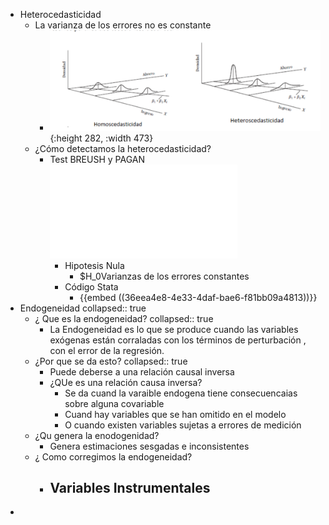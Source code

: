 - Heterocedasticidad
	- La varianza de los errores no es constante
		- ![image.png](../assets/image_1639184149358_0.png){:height 282, :width 473}
	- ¿Cómo detectamos la heterocedasticidad?
		- Test BREUSH y PAGAN ![📑](../assets/2.2_Expo-Test_Heterocedasticidad_1639184490259_0.pdf)
			- Hipotesis Nula
				- $H_0Varianzas de los errores constantes
			- Código Stata
				- {{embed ((36eea4e8-4e33-4daf-bae6-f81bb09a4813))}}
- Endogeneidad
  collapsed:: true
	- ¿ Que es la endogeneidad?
	  collapsed:: true
		- La Endogeneidad es lo que se produce cuando las variables exógenas están corraladas con los términos de perturbación , con el error de la regresión.
	- ¿Por que se da esto?
	  collapsed:: true
		- Puede deberse a una relación causal inversa
		- ¿QUe es una relación causa inversa?
			- Se da cuand la varaible endogena tiene consecuencaias sobre alguna covariable
			- Cuand hay variables que se han omitido en el modelo
			- O cuando existen variables sujetas a errores de medición
	- ¿Qu genera la enodogenidad?
		- Genera estimaciones sesgadas e inconsistentes
	- ¿ Como corregimos la endogeneidad?
		- Variables Instrumentales
			-
-